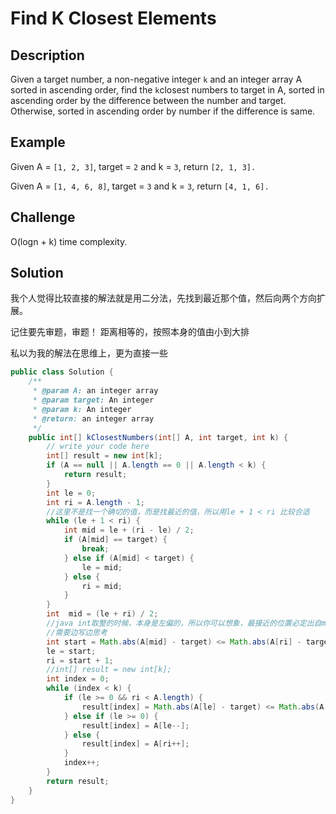 # Find K Closest Elements

## Description

Given a target number, a non-negative integer `k` and an integer array A sorted in ascending order, find the `k`closest numbers to target in A, sorted in ascending order by the difference between the number and target. Otherwise, sorted in ascending order by number if the difference is same.

## Example

Given A = `[1, 2, 3]`, target = `2` and k = `3`, return `[2, 1, 3].`

Given A = `[1, 4, 6, 8]`, target = `3` and k = `3`, return `[4, 1, 6].`

## Challenge

O\(logn + k\) time complexity.

## Solution

我个人觉得比较直接的解法就是用二分法，先找到最近那个值，然后向两个方向扩展。

记住要先审题，审题！ 距离相等的，按照本身的值由小到大排

私以为我的解法在思维上，更为直接一些



```java
public class Solution {
    /**
     * @param A: an integer array
     * @param target: An integer
     * @param k: An integer
     * @return: an integer array
     */
    public int[] kClosestNumbers(int[] A, int target, int k) {
        // write your code here
        int[] result = new int[k];
        if (A == null || A.length == 0 || A.length < k) {
            return result;
        }
        int le = 0;
        int ri = A.length - 1;
        //这里不是找一个确切的值，而是找最近的值，所以用le + 1 < ri 比较合适
        while (le + 1 < ri) {
            int mid = le + (ri - le) / 2;
            if (A[mid] == target) {
                break;
            } else if (A[mid] < target) {
                le = mid;
            } else {
                ri = mid;
            }
        } 
        int  mid = (le + ri) / 2;
        //java int取整的时候，本身是左偏的，所以你可以想象，最接近的位置必定出自mid或ri
        //需要边写边思考
        int start = Math.abs(A[mid] - target) <= Math.abs(A[ri] - target) ? mid : ri;
        le = start;
        ri = start + 1;
        //int[] result = new int[k];
        int index = 0;
        while (index < k) {
            if (le >= 0 && ri < A.length) {
                result[index] = Math.abs(A[le] - target) <= Math.abs(A[ri] - target) ? A[le--] : A[ri++];
            } else if (le >= 0) {
                result[index] = A[le--];
            } else {
                result[index] = A[ri++];
            }
            index++;
        }
        return result;
    }
}
```


